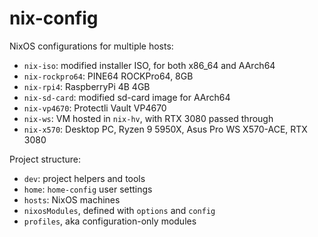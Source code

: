 # nix-config

NixOS configurations for multiple hosts:
- `nix-iso`: modified installer ISO, for both x86_64 and AArch64
- `nix-rockpro64`: PINE64 ROCKPro64, 8GB
- `nix-rpi4`: RaspberryPi 4B 4GB
- `nix-sd-card`: modified sd-card image for AArch64
- `nix-vp4670`: Protectli Vault VP4670
- `nix-ws`: VM hosted in `nix-hv`, with RTX 3080 passed through
- `nix-x570`: Desktop PC, Ryzen 9 5950X, Asus Pro WS X570-ACE, RTX 3080

Project structure:
- `dev`: project helpers and tools
- `home`: `home-config` user settings
- `hosts`: NixOS machines
- `nixosModules`, defined with `options` and `config`
- `profiles`, aka configuration-only modules

